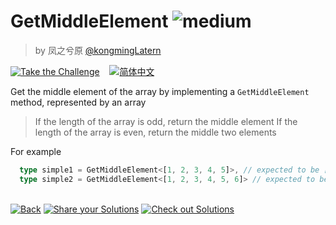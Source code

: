 <!--info-header-start--><h1>GetMiddleElement <img src="https://img.shields.io/badge/-medium-d9901a" alt="medium"/> </h1><blockquote><p>by 凤之兮原 <a href="https://github.com/kongmingLatern" target="_blank">@kongmingLatern</a></p></blockquote><p><a href="https://tsch.js.org/9896/play" target="_blank"><img src="https://img.shields.io/badge/-Take%20the%20Challenge-3178c6?logo=typescript&logoColor=white" alt="Take the Challenge"/></a> &nbsp;&nbsp;&nbsp;<a href="./README.zh-CN.md" target="_blank"><img src="https://img.shields.io/badge/-%E7%AE%80%E4%BD%93%E4%B8%AD%E6%96%87-gray" alt="简体中文"/></a> </p><!--info-header-end-->

Get the middle element of the array by implementing a `GetMiddleElement` method, represented by an array

> If the length of the array is odd, return the middle element
> If the length of the array is even, return the middle two elements

For example

```ts
  type simple1 = GetMiddleElement<[1, 2, 3, 4, 5]>, // expected to be [3]
  type simple2 = GetMiddleElement<[1, 2, 3, 4, 5, 6]> // expected to be [3, 4]
```

<!--info-footer-start--><br><a href="../../README.md" target="_blank"><img src="https://img.shields.io/badge/-Back-grey" alt="Back"/></a> <a href="https://tsch.js.org/9896/answer" target="_blank"><img src="https://img.shields.io/badge/-Share%20your%20Solutions-teal" alt="Share your Solutions"/></a> <a href="https://tsch.js.org/9896/solutions" target="_blank"><img src="https://img.shields.io/badge/-Check%20out%20Solutions-de5a77?logo=awesome-lists&logoColor=white" alt="Check out Solutions"/></a> <!--info-footer-end-->